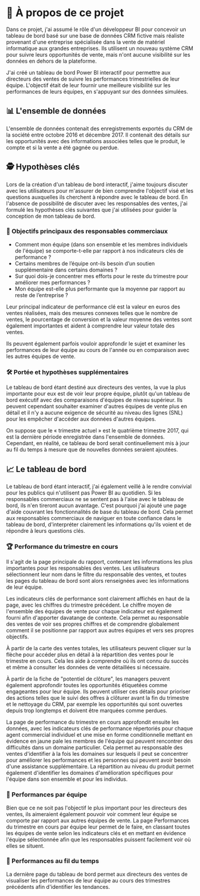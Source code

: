 # 📝 À propos de ce projet

Dans ce projet, j'ai assumé le rôle d'un développeur BI pour concevoir un tableau de bord basé sur une base de données CRM fictive mais réaliste provenant d'une entreprise spécialisée dans la vente de matériel informatique aux grandes entreprises. Ils utilisent un nouveau système CRM pour suivre leurs opportunités de vente, mais n'ont aucune visibilité sur les données en dehors de la plateforme.

J'ai créé un tableau de bord Power BI interactif pour permettre aux directeurs des ventes de suivre les performances trimestrielles de leur équipe. L'objectif était de leur fournir une meilleure visibilité sur les performances de leurs équipes, en s'appuyant sur des données simulées.

## 📊 L'ensemble de données

L'ensemble de données contenait des enregistrements exportés du CRM de la société entre octobre 2016 et décembre 2017. Il contenait des détails sur les opportunités avec des informations associées telles que le produit, le compte et si la vente a été gagnée ou perdue.

## 🕵️ Hypothèses clés

Lors de la création d'un tableau de bord interactif, j'aime toujours discuter avec les utilisateurs pour m'assurer de bien comprendre l'objectif visé et les questions auxquelles ils cherchent à répondre avec le tableau de bord. En l'absence de possibilité de discuter avec les responsables des ventes, j'ai formulé les hypothèses clés suivantes que j'ai utilisées pour guider la conception de mon tableau de bord.

### 🎯 Objectifs principaux des responsables commerciaux

- Comment mon équipe (dans son ensemble et les membres individuels de l'équipe) se comporte-t-elle par rapport à nos indicateurs clés de performance ?
- Certains membres de l’équipe ont-ils besoin d’un soutien supplémentaire dans certains domaines ?
- Sur quoi dois-je concentrer mes efforts pour le reste du trimestre pour améliorer mes performances ?
- Mon équipe est-elle plus performante que la moyenne par rapport au reste de l’entreprise ?

Leur principal indicateur de performance clé est la valeur en euros des ventes réalisées, mais des mesures connexes telles que le nombre de ventes, le pourcentage de conversion et la valeur moyenne des ventes sont également importantes et aident à comprendre leur valeur totale des ventes.

Ils peuvent également parfois vouloir approfondir le sujet et examiner les performances de leur équipe au cours de l'année ou en comparaison avec les autres équipes de vente.

### 🛠️ Portée et hypothèses supplémentaires

Le tableau de bord étant destiné aux directeurs des ventes, la vue la plus importante pour eux est de voir leur propre équipe, plutôt qu'un tableau de bord exécutif avec des comparaisons d'équipes de niveau supérieur. Ils peuvent cependant souhaiter examiner d'autres équipes de vente plus en détail et il n'y a aucune exigence de sécurité au niveau des lignes (SNL) pour les empêcher d'accéder aux données d'autres équipes.

On suppose que le « trimestre actuel » est le quatrième trimestre 2017, qui est la dernière période enregistrée dans l'ensemble de données. Cependant, en réalité, ce tableau de bord serait continuellement mis à jour au fil du temps à mesure que de nouvelles données seraient ajoutées.

## 📈 Le tableau de bord

Le tableau de bord étant interactif, j'ai également veillé à le rendre convivial pour les publics qui n'utilisent pas Power BI au quotidien. Si les responsables commerciaux ne se sentent pas à l'aise avec le tableau de bord, ils n'en tireront aucun avantage. C'est pourquoi j'ai ajouté une page d'aide couvrant les fonctionnalités de base du tableau de bord. Cela permet aux responsables commerciaux de naviguer en toute confiance dans le tableau de bord, d'interpréter clairement les informations qu'ils voient et de répondre à leurs questions clés.

### 🏆 Performance du trimestre en cours

Il s'agit de la page principale du rapport, contenant les informations les plus importantes pour les responsables des ventes. Les utilisateurs sélectionnent leur nom dans le filtre du responsable des ventes, et toutes les pages du tableau de bord sont alors renseignées avec les informations de leur équipe.

Les indicateurs clés de performance sont clairement affichés en haut de la page, avec les chiffres du trimestre précédent. Le chiffre moyen de l'ensemble des équipes de vente pour chaque indicateur est également fourni afin d'apporter davatange de contexte. Cela permet au responsable des ventes de voir ses propres chiffres et de comprendre globalement comment il se positionne par rapport aux autres équipes et vers ses propres objectifs.

À partir de la carte des ventes totales, les utilisateurs peuvent cliquer sur la flèche pour accéder plus en détail à la répartition des ventes pour le trimestre en cours. Cela les aide à comprendre où ils ont connu du succès et même à consulter les données de vente détaillées si nécessaire.

À partir de la fiche de "potentiel de clôture", les managers peuvent également approfondir toutes les opportunités étiquetées comme engageantes pour leur équipe. Ils peuvent utiliser ces détails pour prioriser des actions telles que le suivi des offres à clôturer avant la fin du trimestre et le nettoyage du CRM, par exemple les opportunités qui sont ouvertes depuis trop longtemps et doivent être marquées comme perdues.

La page de performance du trimestre en cours approfondit ensuite les données, avec les indicateurs clés de performance répertoriés pour chaque agent commercial individuel et une mise en forme conditionnelle mettant en évidence en jaune pale les membres de l'équipe qui peuvent rencontrer des difficultés dans un domaine particulier. Cela permet au responsable des ventes d'identifier à la fois les domaines sur lesquels il peut se concentrer pour améliorer les performances et les personnes qui peuvent avoir besoin d'une assistance supplémentaire. La répartition au niveau du produit permet également d'identifier les domaines d'amélioration spécifiques pour l'équipe dans son ensemble et pour les individus.

### 🤝 Performances par équipe

Bien que ce ne soit pas l'objectif le plus important pour les directeurs des ventes, ils aimeraient également pouvoir voir comment leur équipe se comporte par rapport aux autres équipes de vente. La page Performances du trimestre en cours par équipe leur permet de le faire, en classant toutes les équipes de vente selon les indicateurs clés et en mettant en évidence l'équipe sélectionnée afin que les responsables puissent facilement voir où elles se situent.

### 📅 Performances au fil du temps

La dernière page du tableau de bord permet aux directeurs des ventes de visualiser les performances de leur équipe au cours des trimestres précédents afin d'identifier les tendances.
